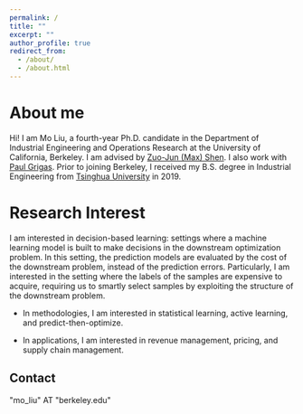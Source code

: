 ```yaml
---
permalink: /
title: ""
excerpt: ""
author_profile: true
redirect_from: 
  - /about/
  - /about.html
---
```


About me
======

Hi! I am Mo Liu, a fourth-year Ph.D. candidate in the Department of Industrial Engineering and Operations Research at the University of California, Berkeley. I am advised by [Zuo-Jun (Max) Shen](https://shen.ieor.berkeley.edu/). I also work with [Paul Grigas](https://grigas.ieor.berkeley.edu/). Prior to joining Berkeley, I received my B.S. degree in Industrial Engineering from [Tsinghua University](https://www.tsinghua.edu.cn/en/) in 2019.


Research Interest
======

I am interested in decision-based learning: settings where a machine learning model is built to make decisions in the downstream optimization problem. In this setting, the prediction models are evaluated by the cost of the downstream problem, instead of the prediction errors. Particularly, I am interested in the setting where the labels of the samples are expensive to acquire, requiring us to smartly select samples by exploiting the structure of the downstream problem. 

* In methodologies, I am interested in statistical learning, active learning, and predict-then-optimize.

* In applications, I am interested in revenue management, pricing, and supply chain management.


 


Contact
------
"mo_liu" AT "berkeley.edu"
